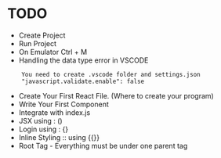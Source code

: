 # TODO

- Create Project
- Run Project
- On Emulator Ctrl + M
- Handling the data type error in VSCODE

```
    You need to create .vscode folder and settings.json
    "javascript.validate.enable": false
```

- Create Your First React File. (Where to create your program)
- Write Your First Component
- Integrate with index.js
- JSX using : ()
- Login using : {}
- Inline Styling :: using {{}}
- Root Tag - Everything must be under one parent tag
